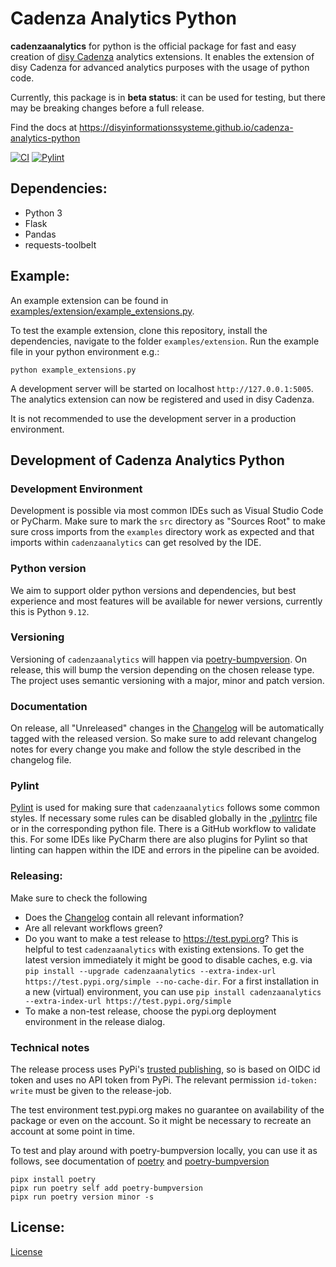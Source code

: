 # Cadenza Analytics Python
**cadenzaanalytics** for python is the official package for fast and easy creation of [disy Cadenza](https://www.disy.net/de/produkte/cadenza/datenanalyse-software/) analytics extensions. It enables the extension of disy Cadenza for advanced analytics purposes with the usage of python code.

Currently, this package is in **beta status**: it can be used for testing, but there
may be breaking changes before a full release.

Find the docs at https://disyinformationssysteme.github.io/cadenza-analytics-python

[![CI](https://github.com/DisyInformationssysteme/cadenza-analytics-python/actions/workflows/ci.yml/badge.svg)](https://github.com/DisyInformationssysteme/cadenza-analytics-python/actions/workflows/ci.yml)
[![Pylint](https://github.com/DisyInformationssysteme/cadenza-analytics-python/actions/workflows/pylint.yml/badge.svg)](https://github.com/DisyInformationssysteme/cadenza-analytics-python/actions/workflows/pylint.yml)

## Dependencies:
* Python 3
* Flask
* Pandas
* requests-toolbelt


## Example:
An example extension can be found in [examples/extension/example_extensions.py](examples/extension/example_extensions.py).

To test the example extension, clone this repository, install the dependencies, navigate to the folder `examples/extension`. Run the example file in your python environment e.g.:
```
python example_extensions.py
```
A development server will be started on localhost `http://127.0.0.1:5005`. The analytics extension can now be registered and used in disy Cadenza.

It is not recommended to use the development server in a production environment.

## Development of Cadenza Analytics Python

### Development Environment
Development is possible via most common IDEs such as Visual Studio Code or PyCharm. Make sure to mark the `src` directory as "Sources Root" to make sure cross imports from the `examples` directory work as expected and that imports within `cadenzaanalytics` can get resolved by the IDE.

### Python version
We aim to support older python versions and dependencies, but best experience and most features will be available for newer versions, currently this is Python `9.12`.
### Versioning
Versioning of `cadenzaanalytics` will happen via [poetry-bumpversion](https://github.com/monim67/poetry-bumpversion). On release, this will bump the version depending on the chosen release type.
The project uses semantic versioning with a major, minor and patch version. 

### Documentation
On release, all "Unreleased" changes in the [Changelog](CHANGELOG.md) will be automatically tagged with the released version.
So make sure to add relevant changelog notes for every change you make and follow the style described in the changelog file.

### Pylint
[Pylint](https://github.com/pylint-dev/pylint) is used for making sure that `cadenzaanalytics` follows some common styles. If necessary some rules can be disabled globally in the [.pylintrc](.pylintrc) file or in the corresponding python file. There is a GitHub workflow to validate this. For some IDEs like PyCharm there are also plugins for Pylint so that linting can happen within the IDE and errors in the pipeline can be avoided.
### Releasing:
Make sure to check the following
- Does the [Changelog](CHANGELOG.md) contain all relevant information?
- Are all relevant workflows green?
- Do you want to make a test release to https://test.pypi.org? This is helpful to test `cadenzaanalytics` with existing extensions. To get the latest version immediately it might be good to disable caches, e.g. via `pip install --upgrade cadenzaanalytics --extra-index-url https://test.pypi.org/simple --no-cache-dir`. For a first installation in a new (virtual) environment, you can use `pip install cadenzaanalytics --extra-index-url https://test.pypi.org/simple` 
- To make a non-test release, choose the pypi.org deployment environment in the release dialog.

### Technical notes
The release process uses PyPi's [trusted publishing](https://docs.pypi.org/trusted-publishers/), so is based on
OIDC id token and uses no API token from PyPi. The relevant permission `id-token: write` must be given to the release-job.

The test environment test.pypi.org makes no guarantee on availability of the package or even on the account. So it might be necessary to recreate an account at some point in time.

To test and play around with poetry-bumpversion locally, you can use it as follows, see documentation of [poetry](https://python-poetry.org/docs/#installing-with-pipx) and [poetry-bumpversion](https://pypi.org/project/poetry-bumpversion/)
```commandline
pipx install poetry
pipx run poetry self add poetry-bumpversion
pipx run poetry version minor -s
```

## License:
[License](LICENSE.md)
